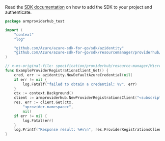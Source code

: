 Read the [SDK documentation](https://github.com/Azure/azure-sdk-for-go/blob/sdk%2Fresourcemanager%2Fproviderhub%2Farmproviderhub%2Fv0.2.1/sdk/resourcemanager/providerhub/armproviderhub/README.md) on how to add the SDK to your project and authenticate.

```go
package armproviderhub_test

import (
	"context"
	"log"

	"github.com/Azure/azure-sdk-for-go/sdk/azidentity"
	"github.com/Azure/azure-sdk-for-go/sdk/resourcemanager/providerhub/armproviderhub"
)

// x-ms-original-file: specification/providerhub/resource-manager/Microsoft.ProviderHub/stable/2020-11-20/examples/ProviderRegistrations_Get.json
func ExampleProviderRegistrationsClient_Get() {
	cred, err := azidentity.NewDefaultAzureCredential(nil)
	if err != nil {
		log.Fatalf("failed to obtain a credential: %v", err)
	}
	ctx := context.Background()
	client := armproviderhub.NewProviderRegistrationsClient("<subscription-id>", cred, nil)
	res, err := client.Get(ctx,
		"<provider-namespace>",
		nil)
	if err != nil {
		log.Fatal(err)
	}
	log.Printf("Response result: %#v\n", res.ProviderRegistrationsClientGetResult)
}
```
